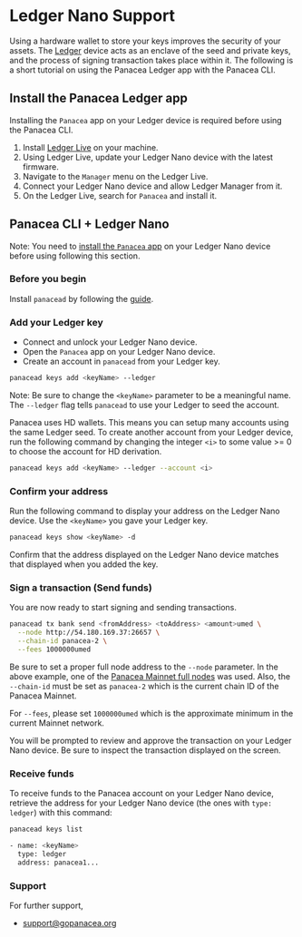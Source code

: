 # Ledger Nano Support

Using a hardware wallet to store your keys improves the security of your assets. 
The [Ledger](https://www.ledger.com/) device acts as an enclave of the seed and private keys,
and the process of signing transaction takes place within it.
The following is a short tutorial on using the Panacea Ledger app with the Panacea CLI.


## Install the Panacea Ledger app

Installing the `Panacea` app on your Ledger device is required before using the Panacea CLI.

1. Install [Ledger Live](https://www.ledger.com/ledger-live/) on your machine.
2. Using Ledger Live, update your Ledger Nano device with the latest firmware.
3. Navigate to the `Manager` menu on the Ledger Live.
4. Connect your Ledger Nano device and allow Ledger Manager from it.
5. On the Ledger Live, search for `Panacea` and install it.


## Panacea CLI + Ledger Nano

Note: You need to [install the `Panacea` app](#install-the-panacea-ledger-app) on your Ledger Nano device before using following this section.

### Before you begin

Install `panacead` by following the [guide](installation.md).

### Add your Ledger key

- Connect and unlock your Ledger Nano device.
- Open the `Panacea` app on your Ledger Nano device.
- Create an account in `panacead` from your Ledger key.

```bash
panacead keys add <keyName> --ledger
```
Note: Be sure to change the `<keyName>` parameter to be a meaningful name. The `--ledger` flag tells `panacead` to use your Ledger to seed the account.

Panacea uses HD wallets. This means you can setup many accounts using the same Ledger seed.
To create another account from your Ledger device, run the following command by changing the integer `<i>`
to some value >= 0 to choose the account for HD derivation.
```bash
panacead keys add <keyName> --ledger --account <i>
```

### Confirm your address

Run the following command to display your address on the Ledger Nano device. Use the `<keyName>` you gave your Ledger key.
```bash
panacead keys show <keyName> -d
```

Confirm that the address displayed on the Ledger Nano device matches that displayed when you added the key.

### Sign a transaction (Send funds)

You are now ready to start signing and sending transactions.
```bash
panacead tx bank send <fromAddress> <toAddress> <amount>umed \
  --node http://54.180.169.37:26657 \
  --chain-id panacea-2 \
  --fees 1000000umed
```
Be sure to set a proper full node address to the `--node` parameter. In the above example, one of the [Panacea Mainnet full nodes](https://github.com/medibloc/panacea-launch) was used.
Also, the `--chain-id` must be set as `panacea-2` which is the current chain ID of the Panacea Mainnet.

For `--fees`, please set `1000000umed` which is the approximate minimum in the current Mainnet network.

You will be prompted to review and approve the transaction on your Ledger Nano device.
Be sure to inspect the transaction displayed on the screen.

### Receive funds

To receive funds to the Panacea account on your Ledger Nano device,
retrieve the address for your Ledger Nano device (the ones with `type: ledger`) with this command:
```bash
panacead keys list

- name: <keyName>
  type: ledger
  address: panacea1...
```

### Support

For further support,
- support@gopanacea.org
